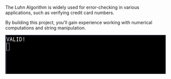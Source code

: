 The Luhn Algorithm is widely used for error-checking in various applications, such as verifying credit card numbers.

By building this project, you'll gain experience working with numerical computations and string manipulation.

![alt text](image.png)